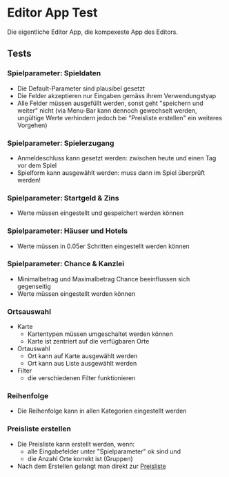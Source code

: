 # Editor App Test

Die eigentliche Editor App, die kompexeste App des Editors.

## Tests

### Spielparameter: Spieldaten
* Die Default-Parameter sind plausibel gesetzt
* Die Felder akzeptieren nur Eingaben gemäss ihrem Verwendungstyap
* Alle Felder müssen ausgefüllt werden, sonst geht "speichern und weiter" nicht (via Menu-Bar kann dennoch gewechselt werden, ungültige Werte verhindern jedoch bei "Preisliste erstellen" ein weiteres Vorgehen)

### Spielparameter: Spielerzugang
* Anmeldeschluss kann gesetzt werden: zwischen heute und einen Tag vor dem Spiel
* Spielform kann ausgewählt werden: muss dann im Spiel überprüft werden!

### Spielparameter: Startgeld & Zins
* Werte müssen eingestellt und gespeichert werden können

### Spielparameter: Häuser und Hotels
* Werte müssen in 0.05er Schritten eingestellt werden können

### Spielparameter: Chance & Kanzlei
* Minimalbetrag und Maximalbetrag Chance beeinflussen sich gegenseitig
* Werte müssen eingestellt werden können

### Ortsauswahl
* Karte
  * Kartentypen müssen umgeschaltet werden können
  * Karte ist zentriert auf die verfügbaren Orte
* Ortauswahl
  * Ort kann auf Karte ausgewählt werden 
  * Ort kann aus Liste ausgewählt werden
* Filter
  * die verschiedenen Filter funktionieren 

### Reihenfolge
* Die Reihenfolge kann in allen Kategorien eingestellt werden

### Preisliste erstellen
* Die Preisliste kann erstellt werden, wenn: 
  * alle Eingabefelder unter "Spielparameter" ok sind und 
  * die Anzahl Orte korrekt ist (Gruppen)
* Nach dem Erstellen gelangt man direkt zur [Preisliste](../../pricelist/test/readme.md)
